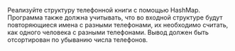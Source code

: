 Реализуйте структуру телефонной книги с помощью HashMap.
Программа также должна учитывать, что во входной структуре будут повторяющиеся имена
с разными телефонами, их необходимо считать, как одного человека с разными телефонами.
Вывод должен быть отсортирован по убыванию числа телефонов.